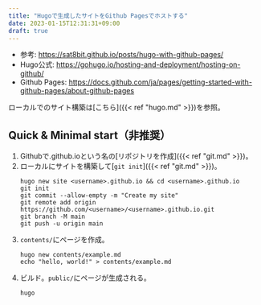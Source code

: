```yaml
---
title: "Hugoで生成したサイトをGithub Pagesでホストする"
date: 2023-01-15T12:31:31+09:00
draft: true
---
```


- 参考: https://sat8bit.github.io/posts/hugo-with-github-pages/
- Hugo公式: https://gohugo.io/hosting-and-deployment/hosting-on-github/
- Github Pages: https://docs.github.com/ja/pages/getting-started-with-github-pages/about-github-pages

ローカルでのサイト構築は[こちら]({{< ref "hugo.md" >}})を参照。

## Quick & Minimal start（非推奨）
1. Githubで<username>.github.ioという名の[リポジトリを作成]({{< ref "git.md" >}})。
1. ローカルにサイトを構築して[`git init`]({{< ref "git.md" >}})。
	```
	hugo new site <username>.github.io && cd <username>.github.io
	git init
	git commit --allow-empty -m "Create my site"
	git remote add origin https://github.com/<username>/<username>.github.io.git
	git branch -M main
	git push -u origin main
	```
1. `contents/`にページを作成。
	```
	hugo new contents/example.md
	echo "hello, world!" > contents/example.md
	```
1. ビルド。`public/`にページが生成される。
	```
	hugo
	```

